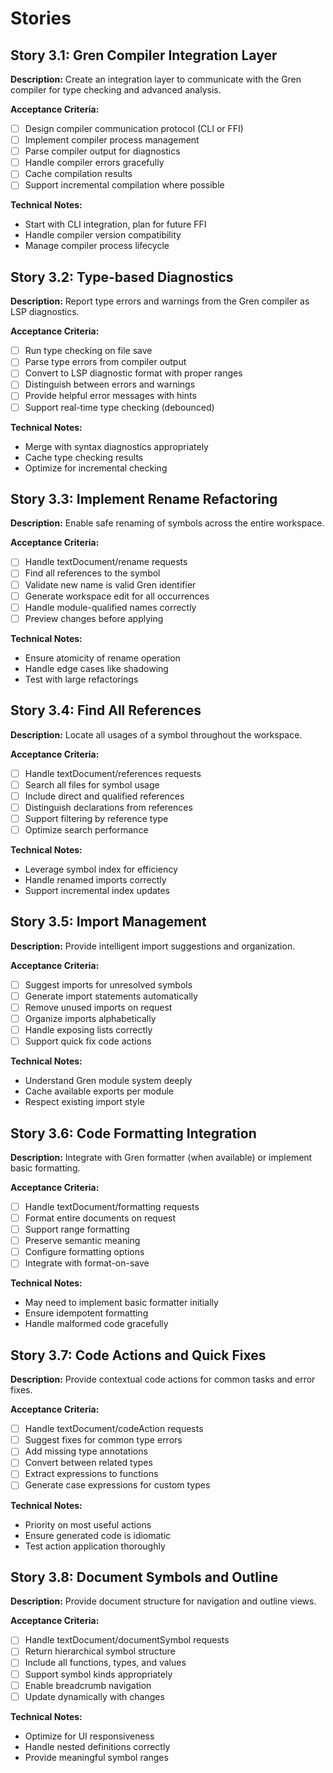 # Stories

## Story 3.1: Gren Compiler Integration Layer
**Description:** Create an integration layer to communicate with the Gren compiler for type checking and advanced analysis.

**Acceptance Criteria:**
- [ ] Design compiler communication protocol (CLI or FFI)
- [ ] Implement compiler process management
- [ ] Parse compiler output for diagnostics
- [ ] Handle compiler errors gracefully
- [ ] Cache compilation results
- [ ] Support incremental compilation where possible

**Technical Notes:**
- Start with CLI integration, plan for future FFI
- Handle compiler version compatibility
- Manage compiler process lifecycle

## Story 3.2: Type-based Diagnostics
**Description:** Report type errors and warnings from the Gren compiler as LSP diagnostics.

**Acceptance Criteria:**
- [ ] Run type checking on file save
- [ ] Parse type errors from compiler output
- [ ] Convert to LSP diagnostic format with proper ranges
- [ ] Distinguish between errors and warnings
- [ ] Provide helpful error messages with hints
- [ ] Support real-time type checking (debounced)

**Technical Notes:**
- Merge with syntax diagnostics appropriately
- Cache type checking results
- Optimize for incremental checking

## Story 3.3: Implement Rename Refactoring
**Description:** Enable safe renaming of symbols across the entire workspace.

**Acceptance Criteria:**
- [ ] Handle textDocument/rename requests
- [ ] Find all references to the symbol
- [ ] Validate new name is valid Gren identifier
- [ ] Generate workspace edit for all occurrences
- [ ] Handle module-qualified names correctly
- [ ] Preview changes before applying

**Technical Notes:**
- Ensure atomicity of rename operation
- Handle edge cases like shadowing
- Test with large refactorings

## Story 3.4: Find All References
**Description:** Locate all usages of a symbol throughout the workspace.

**Acceptance Criteria:**
- [ ] Handle textDocument/references requests
- [ ] Search all files for symbol usage
- [ ] Include direct and qualified references
- [ ] Distinguish declarations from references
- [ ] Support filtering by reference type
- [ ] Optimize search performance

**Technical Notes:**
- Leverage symbol index for efficiency
- Handle renamed imports correctly
- Support incremental index updates

## Story 3.5: Import Management
**Description:** Provide intelligent import suggestions and organization.

**Acceptance Criteria:**
- [ ] Suggest imports for unresolved symbols
- [ ] Generate import statements automatically
- [ ] Remove unused imports on request
- [ ] Organize imports alphabetically
- [ ] Handle exposing lists correctly
- [ ] Support quick fix code actions

**Technical Notes:**
- Understand Gren module system deeply
- Cache available exports per module
- Respect existing import style

## Story 3.6: Code Formatting Integration
**Description:** Integrate with Gren formatter (when available) or implement basic formatting.

**Acceptance Criteria:**
- [ ] Handle textDocument/formatting requests
- [ ] Format entire documents on request
- [ ] Support range formatting
- [ ] Preserve semantic meaning
- [ ] Configure formatting options
- [ ] Integrate with format-on-save

**Technical Notes:**
- May need to implement basic formatter initially
- Ensure idempotent formatting
- Handle malformed code gracefully

## Story 3.7: Code Actions and Quick Fixes
**Description:** Provide contextual code actions for common tasks and error fixes.

**Acceptance Criteria:**
- [ ] Handle textDocument/codeAction requests
- [ ] Suggest fixes for common type errors
- [ ] Add missing type annotations
- [ ] Convert between related types
- [ ] Extract expressions to functions
- [ ] Generate case expressions for custom types

**Technical Notes:**
- Priority on most useful actions
- Ensure generated code is idiomatic
- Test action application thoroughly

## Story 3.8: Document Symbols and Outline
**Description:** Provide document structure for navigation and outline views.

**Acceptance Criteria:**
- [ ] Handle textDocument/documentSymbol requests
- [ ] Return hierarchical symbol structure
- [ ] Include all functions, types, and values
- [ ] Support symbol kinds appropriately
- [ ] Enable breadcrumb navigation
- [ ] Update dynamically with changes

**Technical Notes:**
- Optimize for UI responsiveness
- Handle nested definitions correctly
- Provide meaningful symbol ranges
